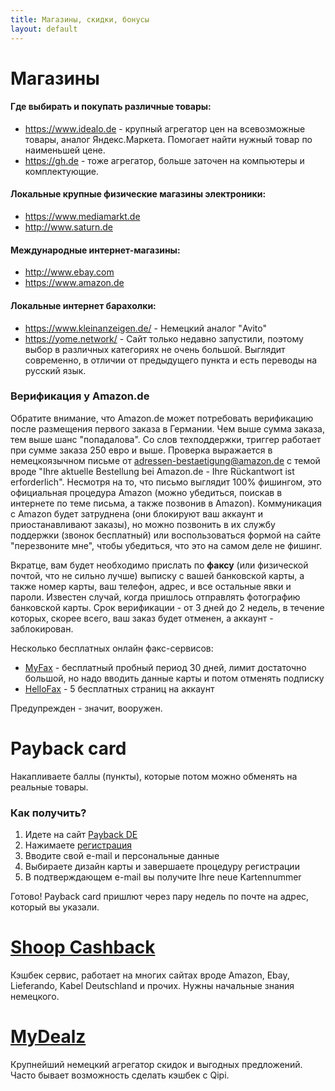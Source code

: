 ```yaml
---
title: Магазины, скидки, бонусы
layout: default
---
```


# Магазины

#### Где выбирать и покупать различные товары:
* https://www.idealo.de - крупный агрегатор цен на всевозможные товары, аналог Яндекс.Маркета. Помогает найти нужный товар по наименьшей цене.
* https://gh.de - тоже агрегатор, больше заточен на компьютеры и комплектующие.

#### Локальные крупные физические магазины электроники:
* https://www.mediamarkt.de
* http://www.saturn.de

#### Международные интернет-магазины:
* http://www.ebay.com
* https://www.amazon.de

#### Локальные интернет барахолки:
* https://www.kleinanzeigen.de/ - Немецкий аналог "Avito"
* https://yome.network/ - Сайт только недавно запустили, поэтому выбор в различных категориях не очень большой. Выглядит современно, в отличии от предыдущего пункта и есть переводы на русский язык.

### Верификация у Amazon.de
Обратите внимание, что Amazon.de может потребовать верификацию после размещения первого заказа в Германии. Чем выше сумма заказа, тем выше шанс "попадалова". Со слов техподдержки, триггер работает при сумме заказа 250 евро и выше. Проверка выражается в немецкоязычном письме от adressen-bestaetigung@amazon.de с темой вроде "Ihre aktuelle Bestellung bei Amazon.de - Ihre Rückantwort ist erforderlich". Несмотря на то, что письмо выглядит 100% фишингом, это официальная процедура Amazon (можно убедиться, поискав в интернете по теме письма, а также позвонив в Amazon). Коммуникация с Amazon будет затруднена (они блокируют ваш аккаунт и приостанавливают заказы), но можно позвонить в их службу поддержки (звонок бесплатный) или воспользоваться формой на сайте "перезвоните мне", чтобы убедиться, что это на самом деле не фишинг.

Вкратце, вам будет необходимо прислать по **факсу** (или физической почтой, что не сильно лучше) выписку с вашей банковской карты, а также номер карты, ваш телефон, адрес, и все остальные явки и пароли. Известен случай, когда пришлось отправлять фотографию банковской карты. Срок верификации - от 3 дней до 2 недель, в течение которых, скорее всего, ваш заказ будет отменен, а аккаунт - заблокирован. 

Несколько бесплатных онлайн факс-сервисов: 

* [MyFax](https://www.myfax.com/) - бесплатный пробный период 30 дней, лимит достаточно большой, но надо вводить данные карты и потом отменять подписку
* [HelloFax](https://www.hellofax.com/) - 5 бесплатных страниц на аккаунт

Предупрежден - значит, вооружен.

# Payback card

Накапливаете баллы (пункты), которые потом можно обменять на реальные товары.

### Как получить?
1. Идете на сайт [Payback DE](https://www.payback.de/)
2. Нажимаете [регистрация](https://www.payback.de/pb/neuanmelden2/id/12978/)
3. Вводите свой e-mail и персональные данные
4. Выбираете дизайн карты и завершаете процедуру регистрации
5. В подтверждающем e-mail вы получите Ihre neue Kartennummer

Готово! Payback card пришлют через пару недель по почте на адрес, который вы указали. 

# [Shoop Cashback](https://www.shoop.de/)

Кэшбек сервис, работает на многих сайтах вроде Amazon, Ebay, Lieferando, Kabel Deutschland и прочих.
Нужны начальные знания немецкого.


# [MyDealz](https://www.mydealz.de/)
Крупнейший немецкий агрегатор скидок и выгодных предложений. Часто бывает
возможность сделать кэшбек с Qipi.

